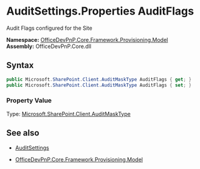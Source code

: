 # AuditSettings.Properties AuditFlags
Audit Flags configured for the Site  

**Namespace:** [OfficeDevPnP.Core.Framework.Provisioning.Model](OfficeDevPnP.Core.Framework.Provisioning.Model.md)  
**Assembly:** OfficeDevPnP.Core.dll  
## Syntax
```C#
public Microsoft.SharePoint.Client.AuditMaskType AuditFlags { get; }
public Microsoft.SharePoint.Client.AuditMaskType AuditFlags { set; }
```

### Property Value
Type: [Microsoft.SharePoint.Client.AuditMaskType](Microsoft.SharePoint.Client.AuditMaskType.md) 

## See also
- [AuditSettings](AuditSettings.md) 

- [OfficeDevPnP.Core.Framework.Provisioning.Model](OfficeDevPnP.Core.Framework.Provisioning.Model.md)
